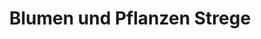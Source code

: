 ---
title: "Blumen und Pflanzen Strege"
url: /burg-stargard/blumen-und-pflanzen-strege/
shop: Blumen
---